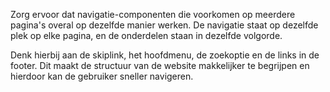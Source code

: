 <!-- @license CC0-1.0 -->

Zorg ervoor dat navigatie-componenten die voorkomen op meerdere pagina's overal op dezelfde manier werken. De navigatie staat op dezelfde plek op elke pagina, en de onderdelen staan in dezelfde volgorde.

Denk hierbij aan de skiplink, het hoofdmenu, de zoekoptie en de links in de footer. Dit maakt de structuur van de website makkelijker te begrijpen en hierdoor kan de gebruiker sneller navigeren.
